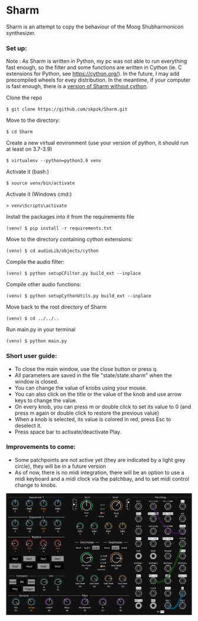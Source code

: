 # Sharm
Sharm is an attempt to copy the behaviour of the Moog Shubharmonicon synthesizer.


### Set up:

Note : As Sharm is written in Python, my pc was not able to run everything fast enough, so the filter and some functions are written in Cython (ie. C extensions for Python, see https://cython.org/). 
In the future, I may add precompiled wheels for evey distribution. In the meantime, if your computer is fast enough, there is a [version of Sharm without cython](https://github.com/skpzk/Sharm/tree/withoutCython).

Clone the repo
```console
$ git clone https://github.com/skpzk/Sharm.git
```
Move to the directory:
```console
$ cd Sharm
```
Create a new virtual environment (use your version of python, it should run at least on 3.7-3.9)
```console
$ virtualenv --python=python3.9 venv
```
Activate it (bash:)
```console
$ source venv/bin/activate
```
Activate it (Windows cmd:)
```console
> venv\Scripts\activate
```
Install the packages into it from the requirements file
```console
(venv) $ pip install -r requirements.txt
```
Move to the directory containing cython extensions:
```console
(venv) $ cd audioLib/objects/cython
```
Compile the audio filter:
```console
(venv) $ python setupCFilter.py build_ext --inplace
```
Compile other audio functions:
```console
(venv) $ python setupCythonUtils.py build_ext --inplace
```
Move back to the root directory of Sharm
```console
(venv) $ cd ../../..
```
Run main.py in your terminal
```console
(venv) $ python main.py
```
### Short user guide:
* To close the main window, use the close button or press q.
* All parameters are saved in the file "state/state.sharm" when the window is closed.
* You can change the value of knobs using your mouse.
* You can also click on the title or the value of the knob and use arrow keys to change the value.
* On every knob, you can press m or double click to set its value to 0 (and press m again or double click to restore the previous value)
* When a knob is selected, its value is colored in red, press Esc to deselect it.
* Press space bar to activate/deactivate Play.

### Improvements to come:
* Some patchpoints are not active yet (they are indicated by a light grey circle), they will be in a future version
* As of now, there is no midi integration, there will be an option to use a midi keyboard and a midi clock via the patchbay, and to set midi control change to knobs.

![Interface of the synth](gui/images/SharmGuiv2.png)
